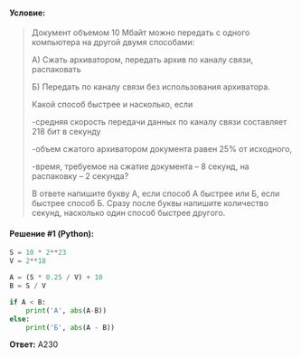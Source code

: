#### Условие:

> Документ объемом 10 Мбайт можно передать с одного компьютера на другой двумя способами:
> 
> А) Сжать архиватором, передать архив по каналу связи, распаковать
> 
> Б) Передать по каналу связи без использования архиватора.
> 
> Какой способ быстрее и насколько, если
> 
> -средняя скорость передачи данных по каналу связи составляет 218 бит в секунду
> 
> -объем сжатого архиватором документа равен 25% от исходного,
> 
> -время, требуемое на сжатие документа – 8 секунд, на распаковку – 2 секунда?
> 
> В ответе напишите букву А, если способ А быстрее или Б, если быстрее способ Б. Сразу после буквы напишите количество секунд, насколько один способ быстрее другого.

#### Решение #1 (Python):
```python
S = 10 * 2**23
V = 2**18

A = (S * 0.25 / V) + 10
B = S / V

if A < B:
    print('A', abs(A-B))
else:
    print('Б', abs(A - B))
```

**Ответ:** A230
